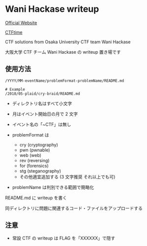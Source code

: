 # Wani Hackase writeup

[Official Website](https://www-int.ist.osaka-u.ac.jp/ctf/)

[CTFtime](https://ctftime.org/team/70717)

CTF solutions from Osaka University CTF team Wani Hackase

大阪大学 CTF チーム Wani Hackase の writeup 置き場です

## 使用方法

```
/YYYY/MM-eventName/problemFormat-problemName/README.md

# Example
/2018/05-plaid/cry-braid/README.md
```

- ディレクトリ名はすべて小文字

- 月はイベント開始日の月で 2 文字

- イベント名の「~CTF」は無し

- problemFormat は

  - cry (cryptography)
  - pwn (pwnable)
  - web (web)
  - rev (reversing)
  - for (forensics)
  - stg (steganography)
  - その他適宜追加する (3 文字推奨 それ以上でも可)

- problemName は判別できる範囲で簡略化

README.md に writeup を書く

同ディレクトリに問題に関連するコード・ファイルをアップロードする

## 注意

- 常設 CTF の writeup は FLAG を「XXXXXX」で隠す
